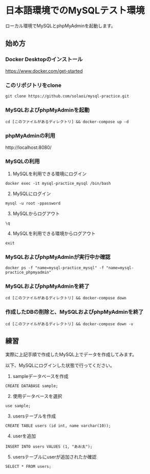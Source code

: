 # 日本語環境でのMySQLテスト環境

ローカル環境でMySQLとphpMyAdminを起動します。

## 始め方

### Docker Desktopのインストール

https://www.docker.com/get-started

### このリポジトリをclone

```
git clone https://github.com/solaoi/mysql-practice.git
```

### MySQLおよびphpMyAdminを起動

```
cd [このファイルがあるディレクトリ] && docker-compose up -d
```

### phpMyAdminの利用

http://localhost:8080/

### MySQLの利用

1. MySQLを利用できる環境にログイン

```
docker exec -it mysql-practice_mysql /bin/bash
```

2. MySQLにログイン

```
mysql -u root -ppassword
```

3. MySQLからログアウト

```
\q
```

4. MySQLを利用できる環境からログアウト

```
exit
```

### MySQLおよびphpMyAdminが実行中か確認

```
docker ps -f "name=mysql-practice_mysql" -f "name=mysql-practice_phpmyadmin"
```

### MySQLおよびphpMyAdminを終了

```
cd [このファイルがあるディレクトリ] && docker-compose down
```

### 作成したDBの削除と、MySQLおよびphpMyAdminを終了

```
cd [このファイルがあるディレクトリ] && docker-compose down -v
```

## 練習

実際に上記手順で作成したMySQL上でデータを作成してみます。

以下、MySQLにログインした状態で行ってください。

1. sampleデータベースを作成

```
CREATE DATABASE sample;
```

2. 使用データベースを選択

```
use sample;
```

3. usersテーブルを作成

```
CREATE TABLE users (id int, name varchar(10));
```

4. userを追加

```
INSERT INTO users VALUES (1, "あお太");
```

5. usersテーブルにuserが追加されたか確認

```
SELECT * FROM users;
```
